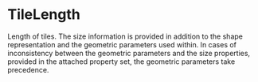 TileLength
==========

Length of tiles. The size information is provided in addition to the shape representation and the geometric parameters used within. In cases of inconsistency between the geometric parameters and the size properties, provided in the attached property set, the geometric parameters take precedence.
